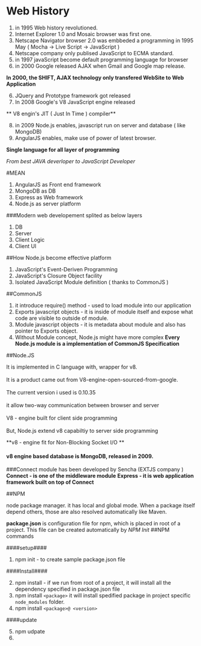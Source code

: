 # Web History

 1. in 1995 Web history revolutioned.
 2. Internet Explorer 1.0 and  Mosaic browser was first one.
 3. Netscape Navigator browser 2.0 was embbeded a programming in 1995 May ( Mocha -> Live Script -> JavaScript )
 4. Netscape company only publised JavaScript to ECMA standard.
 4. in 1997 javaScript become default programming language for browser
 5. in  2000 Google released AJAX when Gmail and Google map release.

**In 2000, the SHIFT, AJAX technology only transfered WebSite to Web Application**

    
 6. JQuery and Prototype framework got released
 7. In 2008 Google's V8 JavaScript engine released
 
** V8 engin's JIT ( Just In Time ) compiler**
 
 8. in 2009 Node.js enables, javascript run on server and database ( like MongoDB)
 9. AngularJS enables, make use of power of latest browser.
 
**Single language for all layer of programming**

*From best JAVA deverloper to JavaScript Developer*

#MEAN
 
  1. AngularJS as Front end framework
  2. MongoDB as DB
  3. Express as Web framework
  4. Node.js as server platform

###Modern web developement splited as below layers
 
  1. DB
  2. Server
  3. Client Logic
  4. Client UI
  
##How Node.js become effective platform

1. JavaScript's  Event-Deriven Programming
2. JavaScript's  Closure Object facility
3. Isolated JavaScript Module definition ( thanks to CommonJS )
  

##CommonJS

1. it introduce require() method - used to load module into our application
2. Exports javascript objects - it is inside of module itself and expose what code are visible to outside of module.
3. Module javascript objects - it is metadata about module and also has pointer to Exports object. 
4. Without Module concept, Node.js might have more complex 
**Every Node.js module is a implementation of CommonJS Specification**

##Node.JS

  It is implemented in C language with, wrapper for v8.<br />   
  It is a product came out from V8-engine-open-sourced-from-google.<br />   
  The current version i used is 0.10.35<br />   
  it allow two-way communication between browser and server<br />   
  V8 - engine built for client side programming<br />  
  But, Node.js extend v8 capabiltiy to server side programming<br />  
  
  **v8 - engine fit for Non-Blocking Socket I/O **<br />   
#### v8 engine based database is MongoDB, released in 2009.
###Connect module has been developed by Sencha (EXTJS company )
**Connect - is one of the middleware module**
**Express - it is web application framework built on top of Connect**



##NPM 

 node package manager. it has local and global mode.
 When a package itself depend others, those are also resolved automatically like Maven.
 
 **package.json** is configuration file for npm, which is placed in root of a project. This file can be  created automatically by *NPM Init*
##NPM commands

####setup####
 1. npm init - to create sample package.json file
 
####Install####

 2. npm install - if we run from root of a project, it will install all the dependency specified in package.json file
 3. npm install `<package>` it will install spedified package in project specific `node_modules` folder.
 4. npm install `<package>@ <version>`
 
####update 

 5. npm udpate
 6. 